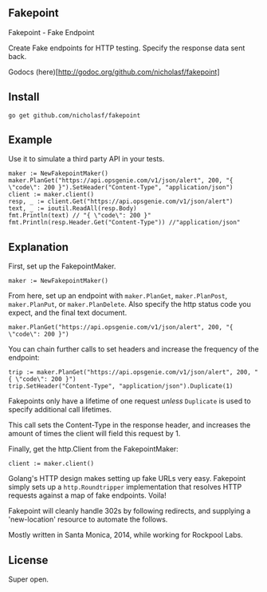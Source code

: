 ## Fakepoint

Fakepoint - Fake Endpoint

Create Fake endpoints for HTTP testing. Specify the response data sent back.

Godocs (here)[http://godoc.org/github.com/nicholasf/fakepoint]

## Install

`go get github.com/nicholasf/fakepoint`

## Example

Use it to simulate a third party API in your tests. 

```golang
maker := NewFakepointMaker()
maker.PlanGet("https://api.opsgenie.com/v1/json/alert", 200, "{ \"code\": 200 }").SetHeader("Content-Type", "application/json")
client := maker.client()
resp, _ := client.Get("https://api.opsgenie.com/v1/json/alert")
text, _ := ioutil.ReadAll(resp.Body)
fmt.Println(text) // "{ \"code\": 200 }"
fmt.Println(resp.Header.Get("Content-Type")) //"application/json"
```

## Explanation

First, set up the FakepointMaker.

```golang
maker := NewFakepointMaker()
```

From here, set up an endpoint with `maker.PlanGet`, `maker.PlanPost`, `maker.PlanPut`, or `maker.PlanDelete`. Also specify the http status code you expect, and the final text document.

```golang
maker.PlanGet("https://api.opsgenie.com/v1/json/alert", 200, "{ \"code\": 200 }")
```

You can chain further calls to set headers and increase the frequency of the endpoint:

``` golang
trip := maker.PlanGet("https://api.opsgenie.com/v1/json/alert", 200, "{ \"code\": 200 }")
trip.SetHeader("Content-Type", "application/json").Duplicate(1)
```

Fakepoints only have a lifetime of one request *unless* `Duplicate` is used to specify additional call lifetimes.

This call sets the Content-Type in the response header, and increases the amount of times the client will field this request by 1.

Finally, get the http.Client from the FakepointMaker:

```golang
client := maker.client()
```

Golang's HTTP design makes setting up fake URLs very easy. Fakepoint simply sets up a `http.Roundtripper` implementation that resolves HTTP requests against a map of fake endpoints. Voila!

Fakepoint will cleanly handle 302s by following redirects, and supplying a 'new-location' resource to automate the follows.

Mostly written in Santa Monica, 2014, while working for Rockpool Labs.

## License

Super open.